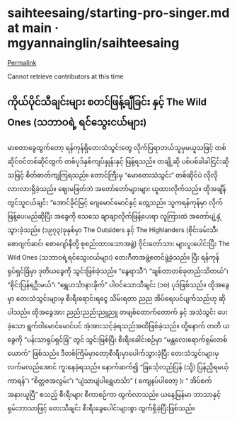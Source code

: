 # saihteesaing/starting-pro-singer.md at main · mgyannainglin/saihteesaing

[Permalink](https://github.com/mgyannainglin/saihteesaing/blob/235ecddf723456ea87820f573ab1091c65c1a24a/starting-pro-singer.md)

Cannot retrieve contributors at this time

## ကိုယ်ပိုင်သီချင်းများ စတင်ဖြန့်ချီခြင်း နှင့် The Wild Ones \(သဘာဝရဲ့ ရင်သွေးငယ်များ\)

မာစတာခွေထွက်တော့ ရန်ကုန်ရှိတေးသံသွင်းတွေ လိုက်ပြရာဘယ်သူမှမယူသဖြင့် တစ်ဆိုင်ဝင်တစ်ဆိုင်ထွက် တစ်ပုဒ်နှစ်ကျပ်နှုန်းနှင့် ဖြန့်ရသည်။ တချို့ဆို ပစ်ပစ်ခါခါငြင်းဆိုသဖြင့် စိတ်ဓာတ်ကျကြရသည်။ တောင်ကြီးမှ “မောတေးသံသွင်း” တစ်ဆိုင်ပဲ လိုလို လားလားရှိခဲ့သည်။ ဈေးမဖြတ်ဘဲ အတော်တော်များများ ယူထားလိုက်သည်။ ထိုအချိန် တွင်သူငယ်ချင်း “အောင်ခိုင်မြင့် ဂျေမောင်မောင်နှင့် တွေ့သည်။ သူကရန်ကုန်မှာ လိုက်ဖြန့်ပေးမည်ဆိုပြီး အခွေကို သေသေ ချာချာလိုက်ဖြန့်ပေးရာ လူကြားထဲ အတော်ပျံ့နှံ့သွားခဲ့သည်။ \(၁၉၇၃\)ခုနှစ်မှာ The Outsiders နှင့် The Highlanders \(စိုင်းခမ်းသီ၊ စောဂျက်ဆင်၊ စောဂျော်နီတို့ စုစည်းထားသောအဖွဲ့\) ဝိုင်းတော်သား များပူးပေါင်းပြီး The Wild Ones \(သဘာဝရဲ့ရင်သွေးငယ်များ\) တေးဂီတအဖွဲ့စတင်ဖွဲ့ခဲ့သည်။ ပြီး ရန်ကုန်ရုပ်ရှင်ခြံမှာ ဒုတိယခွေကို သွင်းဖြစ်ခဲ့သည်။ “နွေရာသီ”၊ “ချစ်တာတစ်ခုတည်းသိတယ်”၊ “စိုင်းပြန်ရဦးမယ်”၊ “ရွှေဟင်္သာနားခိုက်” ပါဝင်သောသီချင်း \(၁၀\) ပုဒ်ဖြစ်သည်။ ထိုအခွေမှာ တေးသံသွင်းများမှ စီးရီးရောင်းရငွေ သိမ်းရတာ ညည အိပ်ရေးပင်ပျက်သည်ဟု ဆိုပါသည်။ ထိုအခွေအား ညည်းညည်းညူညူ တဖျစ်တောက်တောက် နှင့် အသံသွင်း ပေးခဲ့သော ရွက်ဝါမောင်မောင်ပင် အံ့အားသင့်ခဲ့ရသည်အထိဖြစ်ခဲ့သည်။ ထို့နောက် တတိ ယခွေကို “ပန်းသာရုပ်ရှင်ခြံ” တွင် သွင်းဖြစ်ပြီး စီးရီးခေါင်းစဉ်မှာ “မန္တလေးရောက်ရှမ်းတစ်ယောက်” ဖြစ်သည်။ ဒီတစ်ကြိမ်မှာတော့စီးရီးမှာပေါက်သွားခဲ့ပြီး တေးသံသွင်းများမှ လက်မလည်အောင် ကူးနေခဲ့ရသည်။ နောက်ဆက်၍ “ခြင်္သေ့လည်ပြန် \(သို့\) ပြန်ညှိရမယ့်ကာရန်”၊ “စိတ္တဇအလွမ်း”၊ “ပျံသာပျံပါရွှေဟင်္သာ” \( ကျေနပ်ပါတော့ \)၊ “ အိပ်စက်အနားယူပြီ” စသည့် စီးရီးများ စီကာစဉ်ကာ ထွက်လာသည်။ ယနေ့မြန်မာ ဘာသာနှင့် ရှမ်းဘာသာဖြင့် တေးသီချင်း စီးရီးခွေပေါင်းများစွာ ထွက်ရှိခဲ့ပြီးဖြစ်သည်။

